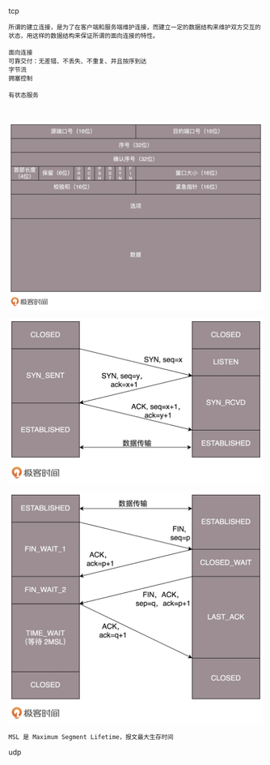 tcp

```
所谓的建立连接，是为了在客户端和服务端维护连接，而建立一定的数据结构来维护双方交互的状态，用这样的数据结构来保证所谓的面向连接的特性。

面向连接
可靠交付：无差错、不丢失、不重复、并且按序到达
字节流
拥塞控制

有状态服务



```





![642947c94d6682a042ad981bfba39fbf](./642947c94d6682a042ad981bfba39fbf.webp)

![c067fe62f49e8152368c7be9d91adc08](./c067fe62f49e8152368c7be9d91adc08.webp)



![bf1254f85d527c77cc4088a35ac11d13](./bf1254f85d527c77cc4088a35ac11d13.webp)

`MSL 是 Maximum Segment Lifetime，报文最大生存时间`



udp

```shell
```


